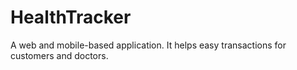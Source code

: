 # HealthTracker
A web and mobile-based application.
It helps easy transactions for customers and doctors.
